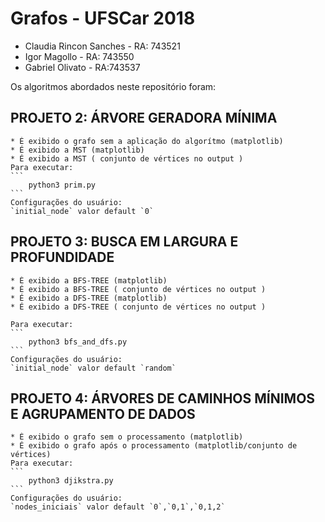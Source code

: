# Grafos - UFSCar 2018

*	Claudia Rincon Sanches - RA: 743521
*	Igor Magollo - RA: 743550
*	Gabriel Olivato - RA:743537

Os algoritmos abordados neste repositório foram:

## PROJETO 2: ÁRVORE GERADORA MÍNIMA
	* É exibido o grafo sem a aplicação do algorítmo (matplotlib)
	* É exibido a MST (matplotlib)
	* É exibido a MST ( conjunto de vértices no output )
	Para executar:
	```
		python3 prim.py	
	```
	Configurações do usuário:
	`initial_node` valor default `0`
## PROJETO 3: BUSCA EM LARGURA E PROFUNDIDADE
	* É exibido a BFS-TREE (matplotlib)
	* É exibido a BFS-TREE ( conjunto de vértices no output )
	* É exibido a DFS-TREE (matplotlib)
	* É exibido a DFS-TREE ( conjunto de vértices no output )
	
	Para executar:
	```
		python3 bfs_and_dfs.py	
	```
	Configurações do usuário:
	`initial_node` valor default `random`

## PROJETO 4: ÁRVORES DE CAMINHOS MÍNIMOS E AGRUPAMENTO DE DADOS
	* É exibido o grafo sem o processamento (matplotlib)
	* É exibido o grafo após o processamento (matplotlib/conjunto de vértices)
	Para executar:
	```
		python3 djikstra.py	
	```
	Configurações do usuário:
	`nodes_iniciais` valor default `0`,`0,1`,`0,1,2`



